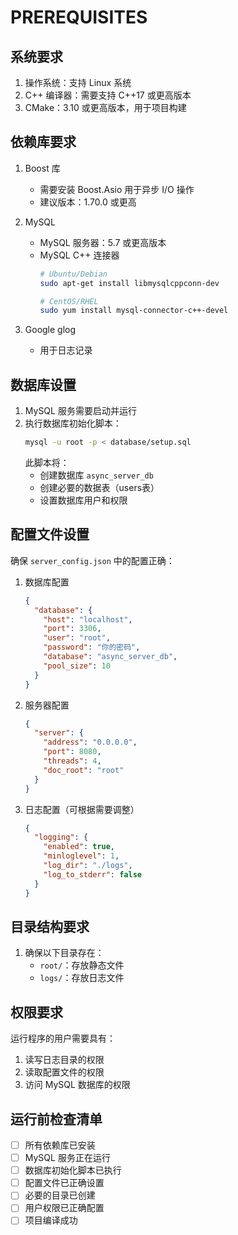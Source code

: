 # PREREQUISITES

## 系统要求
1. 操作系统：支持 Linux 系统
2. C++ 编译器：需要支持 C++17 或更高版本
3. CMake：3.10 或更高版本，用于项目构建

## 依赖库要求
1. Boost 库
   - 需要安装 Boost.Asio 用于异步 I/O 操作
   - 建议版本：1.70.0 或更高

2. MySQL
   - MySQL 服务器：5.7 或更高版本
   - MySQL C++ 连接器
     ```bash
     # Ubuntu/Debian
     sudo apt-get install libmysqlcppconn-dev
     
     # CentOS/RHEL
     sudo yum install mysql-connector-c++-devel
     ```

3. Google glog
   - 用于日志记录

## 数据库设置
1. MySQL 服务需要启动并运行
2. 执行数据库初始化脚本：
   ```bash
   mysql -u root -p < database/setup.sql
   ```
   此脚本将：
   - 创建数据库 `async_server_db`
   - 创建必要的数据表（users表）
   - 设置数据库用户和权限

## 配置文件设置
确保 `server_config.json` 中的配置正确：

1. 数据库配置
   ```json
   {
     "database": {
       "host": "localhost",
       "port": 3306,
       "user": "root",
       "password": "你的密码",
       "database": "async_server_db",
       "pool_size": 10
     }
   }
   ```

2. 服务器配置
   ```json
   {
     "server": {
       "address": "0.0.0.0",
       "port": 8080,
       "threads": 4,
       "doc_root": "root"
     }
   }
   ```

3. 日志配置（可根据需要调整）
   ```json
   {
     "logging": {
       "enabled": true,
       "minloglevel": 1,
       "log_dir": "./logs",
       "log_to_stderr": false
     }
   }
   ```

## 目录结构要求
1. 确保以下目录存在：
   - `root/`：存放静态文件
   - `logs/`：存放日志文件

## 权限要求
运行程序的用户需要具有：
1. 读写日志目录的权限
2. 读取配置文件的权限
3. 访问 MySQL 数据库的权限

## 运行前检查清单
- [ ] 所有依赖库已安装
- [ ] MySQL 服务正在运行
- [ ] 数据库初始化脚本已执行
- [ ] 配置文件已正确设置
- [ ] 必要的目录已创建
- [ ] 用户权限已正确配置
- [ ] 项目编译成功
